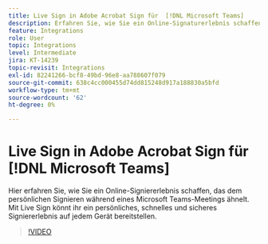 ```yaml
---
title: Live Sign in Adobe Acrobat Sign für  [!DNL Microsoft Teams]
description: Erfahren Sie, wie Sie ein Online-Signaturerlebnis schaffen, das der persönlichen Signatur während eines  [!DNL Microsoft Teams] Meetings ähnelt
feature: Integrations
role: User
topic: Integrations
level: Intermediate
jira: KT-14239
topic-revisit: Integrations
exl-id: 82241266-bcf8-49bd-96e8-aa788607f079
source-git-commit: 638c4cc000455d74dd815248d917a188830a5bfd
workflow-type: tm+mt
source-wordcount: '62'
ht-degree: 0%

---
```


# Live Sign in Adobe Acrobat Sign für [!DNL Microsoft Teams]

Hier erfahren Sie, wie Sie ein Online-Signiererlebnis schaffen, das dem persönlichen Signieren während eines Microsoft Teams-Meetings ähnelt. Mit Live Sign könnt ihr ein persönliches, schnelles und sicheres Signiererlebnis auf jedem Gerät bereitstellen.

>[!VIDEO](https://video.tv.adobe.com/v/3425187?quality=12&learn=on&hidetitle=true)
